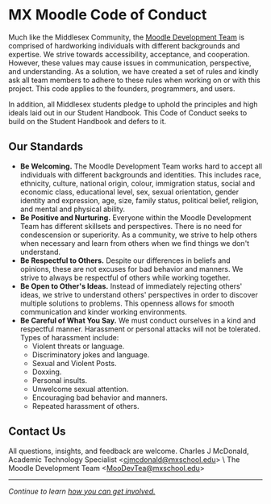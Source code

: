 # MX Moodle Code of Conduct
Much like the Middlesex Community, the [Moodle Development Team](/docs/ABOUT_US.md/#team) is comprised of hardworking individuals with different backgrounds and expertise. We strive towards accessibility, acceptance, and cooperation. However, these values may cause issues in communication, perspective, and understanding. As a solution, we have created a set of rules and kindly ask all team members to adhere to these rules when working on or with this project. This code applies to the founders, programmers, and users.

In addition, all Middlesex students pledge to uphold the principles and high ideals laid out in our Student Handbook. This Code of Conduct seeks to build on the Student Handbook and defers to it.

## Our Standards
- **Be Welcoming.** The Moodle Development Team works hard to accept all individuals with different backgrounds and identities. This includes race, ethnicity, culture, national origin, colour, immigration status, social and economic class, educational level, sex, sexual orientation, gender identity and expression, age, size, family status, political belief, religion, and mental and physical ability.
- **Be Positive and Nurturing.** Everyone within the Moodle Development Team has different skillsets and perspectives. There is no need for condescension or superiority. As a community, we strive to help others when necessary and learn from others when we find things we don't understand.
- **Be Respectful to Others.** Despite our differences in beliefs and opinions, these are not excuses for bad behavior and manners. We strive to always be respectful of others while working together.
- **Be Open to Other's Ideas.** Instead of immediately rejecting others' ideas, we strive to understand others' perspectives in order to discover multiple solutions to problems. This openness allows for smooth communication and kinder working environments.
- **Be Careful of What You Say.** We must conduct ourselves in a kind and respectful manner. Harassment or personal attacks will not be tolerated. Types of harassment include:
  - Violent threats or language.
  - Discriminatory jokes and language.
  - Sexual and Violent Posts.
  - Doxxing.
  - Personal insults.
  - Unwelcome sexual attention.
  - Encouraging bad behavior and manners.
  - Repeated harassment of others.

## Contact Us
All questions, insights, and feedback are welcome.
Charles J McDonald, Academic Technology Specialist \<cjmcdonald@mxschool.edu\> \ 
The Moodle Development Team \<MooDevTea@mxschool.edu\>

-----
*Continue to learn [how you can get involved.](/docs/CONTRIBUTING.md)*
